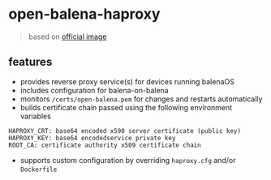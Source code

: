 # open-balena-haproxy
> based on [official image](https://hub.docker.com/_/haproxy)

## features

* provides reverse proxy service(s) for devices running balenaOS
* includes configuration for balena-on-balena
* monitors `/certs/open-balena.pem` for changes and restarts automatically
* builds certificate chain passed using the following environment variables

```
HAPROXY_CRT: base64 encoded x590 server certificate (public key)
HAPROXY_KEY: base64 encodedservice private key
ROOT_CA: certificate authority x509 certificate chain
```

* supports custom configuration by overriding `haproxy.cfg` and/or `Dockerfile`
